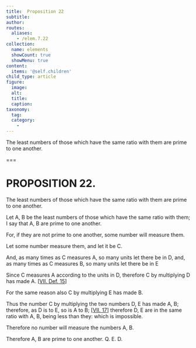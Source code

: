 ```yaml
---
title:  Proposition 22
subtitle: 
author:
routes:
  aliases:
    - /elem.7.22
collection:
  name: elements
  showCount: true
  showMenu: true
content:
  items: '@self.children'
child_type: article
figure:
  image:
  alt:
  title:
  caption:
taxonomy:
  tag:
  category:
    - 
---
```


<p>
       <hi rend="ital">The least numbers of those which have the same ratio with them are prime to one another.</hi>
      </p>

===

<h1>PROPOSITION 22.</h1>
<p>
       <span class="ital">The least numbers of those which have the same ratio with them are prime to one another.</span>
      </p>

<p>Let <span class="ital">A</span>, <span class="ital">B</span> be the least numbers of those which have the same ratio with them; I say that <span class="ital">A</span>, <span class="ital">B</span> are prime to one another. 
      </p>

<p>For, if they are not prime to one another, some number will measure them. </p>

<p>Let some number measure them, and let it be <span class="ital">C</span>. <pb n="324"/></p>

<p>And, as many times as <span class="ital">C</span> measures <span class="ital">A</span>, so many units let there be in <span class="ital">D</span>, and, as many times as <span class="ital">C</span> measures <span class="ital">B</span>, so many units let there be in <span class="ital">E</span>
      </p>

<p>Since <span class="ital">C</span> measures <span class="ital">A</span> according to the units in <span class="ital">D</span>, therefore <span class="ital">C</span> by multiplying <span class="ital">D</span> has made <span class="ital">A</span>. [<a href="/elem.7.def.15">VII. Def. 15</a>] </p>

<p>For the same reason also <span class="ital">C</span> by multiplying <span class="ital">E</span> has made <span class="ital">B</span>. </p>

<p>Thus the number <span class="ital">C</span> by multiplying the two numbers <span class="ital">D</span>, <span class="ital">E</span> has made <span class="ital">A</span>, <span class="ital">B</span>; therefore, as <span class="ital">D</span> is to <span class="ital">E</span>, so is <span class="ital">A</span> to <span class="ital">B</span>; [<a href="/elem.7.17">VII. 17</a>] therefore <span class="ital">D</span>, <span class="ital">E</span> are in the same ratio with <span class="ital">A</span>, <span class="ital">B</span>, being less than they: which is impossible. </p>

<p>Therefore no number will measure the numbers <span class="ital">A</span>, <span class="ital">B</span>. </p>

<p>Therefore <span class="ital">A</span>, <span class="ital">B</span> are prime to one another. Q. E. D.</p>
